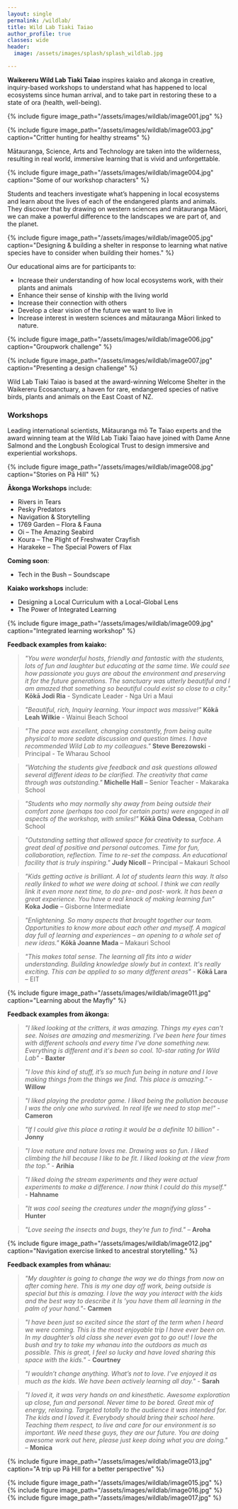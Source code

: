 ```yaml
---
layout: single
permalink: /wildlab/
title: Wild Lab Tiaki Taiao
author_profile: true
classes: wide
header:
  image: /assets/images/splash/splash_wildlab.jpg

---
```


**Waikereru Wild Lab Tiaki Taiao** inspires kaiako and akonga in creative, inquiry-based workshops to understand what has happened to local ecosystems since human arrival, and to take part in restoring these to a state of ora (health, well-being).

{% include figure image_path="/assets/images/wildlab/image001.jpg" %}

{% include figure image_path="/assets/images/wildlab/image003.jpg" caption="Critter hunting for healthy streams" %}

Mātauranga, Science, Arts and Technology are taken into the wilderness, resulting in real world, immersive learning that is vivid and unforgettable.

{% include figure image_path="/assets/images/wildlab/image004.jpg" caption="Some of our workshop characters" %}

Students and teachers investigate what’s happening in local ecosystems and learn about the lives of each of the endangered plants and animals. They discover that by drawing on western sciences and mātauranga Māori, we can make a powerful difference to the landscapes we are part of, and the planet. 

{% include figure image_path="/assets/images/wildlab/image005.jpg" caption="Designing & building a shelter in response to learning what native species have to consider when building their homes." %}

Our educational aims are for participants to: 
- Increase their understanding of how local ecosystems work, with their plants and animals
- Enhance their sense of kinship with the living world
- Increase their connection with others 
- Develop a clear vision of the future we want to live in 
- Increase interest in western sciences and mātauranga Māori linked to nature.

{% include figure image_path="/assets/images/wildlab/image006.jpg" caption="Groupwork challenge" %}

{% include figure image_path="/assets/images/wildlab/image007.jpg" caption="Presenting a design challenge" %}

Wild Lab Tiaki Taiao is based at the award-winning Welcome Shelter in the Waikereru Ecosanctuary, a haven for rare, endangered species of native birds, plants and animals on the East Coast of NZ.  

### Workshops

Leading international scientists, Mātauranga mō Te Taiao experts and the award winning team at the Wild Lab Tiaki Taiao have joined with Dame Anne Salmond and the Longbush Ecological Trust to design immersive and experiential workshops.

{% include figure image_path="/assets/images/wildlab/image008.jpg" caption="Stories on Pā Hill" %}

**Ākonga Workshops** include:
- Rivers in Tears
- Pesky Predators
- Navigation & Storytelling
- 1769 Garden – Flora & Fauna
- Oi – The Amazing Seabird
- Koura – The Plight of Freshwater Crayfish
- Harakeke – The Special Powers of Flax

**Coming soon**: 
- Tech in the Bush – Soundscape

**Kaiako workshops** include:
- Designing a Local Curriculum with a Local-Global Lens
- The Power of Integrated Learning


{% include figure image_path="/assets/images/wildlab/image009.jpg" caption="Integrated learning workshop" %}


**Feedback examples from kaiako:**

> *"You were wonderful hosts, friendly and fantastic with the students, lots of fun and laughter but educating at the same time.  We could see how passionate you guys are about the environment and preserving it for the future generations. The sanctuary was utterly beautiful and I am amazed that something so beautiful could exist so close to a city."*  **Kōkā Jodi Ria** - Syndicate Leader - Nga Uri a Maui

> *"Beautiful, rich, Inquiry learning.  Your impact was massive!"* **Kōkā Leah Wilkie** - Wainui Beach School
 
> *"The pace was excellent, changing constantly, from being quite physical to more sedate discussion and question times.  I have recommended Wild Lab to my colleagues."* **Steve Berezowski** - Principal - Te Wharau School

> *"Watching the students give feedback and ask questions allowed several different ideas to be clarified. The creativity that came through was outstanding."* **Michelle Hall** – Senior Teacher - Makaraka School

> *"Students who may normally shy away from being outside their comfort zone (perhaps too cool for certain parts) were engaged in all aspects of the workshop, with smiles!"* **Kōkā Gina Odessa**, Cobham School

> *"Outstanding setting that allowed space for creativity to surface. A great deal of positive and personal outcomes. Time for fun, collaboration, reflection. Time to re-set the compass. An educational facility that is truly inspiring."* **Judy Nicoll** – Principal – Makauri School

> *"Kids getting active is brilliant. A lot of students learn this way.  It also really linked to what we were doing at school. I think we can really link it even more next time, to do pre- and post- work. It has been a great experience. You have a real knack of making learning fun"* **Koka Jodie** – Gisborne Intermediate

> *"Enlightening. So many aspects that brought together our team. Opportunities to know more about each other and myself. A magical day full of learning and experiences – an opening to a whole set of new ideas."* **Kōkā Joanne Mada** – Makauri School

> *"This makes total sense. The learning all fits into a wider understanding. Building knowledge slowly but in context.  It's really exciting. This can be applied to so many different areas"* - **Kōkā Lara** – EIT

{% include figure image_path="/assets/images/wildlab/image011.jpg" caption="Learning about the Mayfly" %}


**Feedback examples from ākonga:**

> *"I liked looking at the critters, it was amazing. Things my eyes can't see. Noises are amazing and mesmerizing. I've been here four times with different schools and every time I've done something new. Everything is different and it's been so cool. 10-star rating for Wild Lab"* - **Baxter**

> *"I love this kind of stuff, it’s so much fun being in nature and I love making things from the things we find. This place is amazing."* - **Willow**

> *"I liked playing the predator game. I liked being the pollution because I was the only one who survived. In real life we need to stop me!"* - **Cameron**

> *"If I could give this place a rating it would be a definite 10 billion"* - **Jonny**

> *"I love nature and nature loves me. Drawing was so fun. I liked climbing the hill because I like to be fit. I liked looking at the view from the top."* - **Arihia**

> *"I liked doing the stream experiments and they were actual experiments to make a difference.  I now think I could do this myself."* - **Hahname**

> *"It was cool seeing the creatures under the magnifying glass"* - **Hunter**

> *"Love seeing the insects and bugs, they’re fun to find."* – **Aroha**

{% include figure image_path="/assets/images/wildlab/image012.jpg" caption="Navigation exercise linked to ancestral storytelling." %}


**Feedback examples from whānau:**

> *"My daughter is going to change the way we do things from now on after coming here. This is my one day off work, being outside is special but this is amazing. I love the way you interact with the kids and the best way to describe it Is ’you have them all learning in the palm of your hand."*- **Carmen**

> *"I have been just so excited since the start of the term when I heard we were coming. This is the most enjoyable trip I have ever been on. In my daughter’s old class she never even got to go out! I love the bush and try to take my whanau into the outdoors as much as possible. This is great,  I feel so lucky and have loved sharing this space with the kids."* - **Courtney**

> *"I wouldn’t change anything. What’s not to love. I’ve enjoyed it as much as the kids.  We have been actively learning all day."* - **Sarah**

> *"I loved it, it was very hands on and kinesthetic. Awesome exploration up close, fun and personal. Never time to be bored. Great mix of energy, relaxing. Targeted totally to the audience it was intended for. The kids and I loved it. Everybody should bring their school here. Teaching them respect, to live and care for our environment is so important. We need these guys, they are our future. You are doing awesome work out here, please just keep doing what you are doing."* – **Monica**

{% include figure image_path="/assets/images/wildlab/image013.jpg" caption="A trip up Pā Hill for a better perspective" %}

{% include figure image_path="/assets/images/wildlab/image015.jpg" %}
{% include figure image_path="/assets/images/wildlab/image016.jpg" %}
{% include figure image_path="/assets/images/wildlab/image017.jpg" %}
